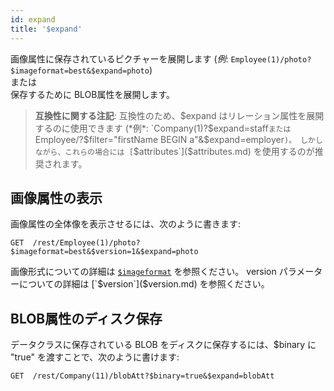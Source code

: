 ```yaml
---
id: expand
title: '$expand'
---
```



画像属性に保存されているピクチャーを展開します (*例*: `Employee(1)/photo?$imageformat=best&$expand=photo`)<br/> または<br/> 保存するために BLOB属性を展開します。

> **互換性に関する注記**: 互換性のため、$expand はリレーション属性を展開するのに使用できます (*例*: `Company(1)?$expand=staff` または `Employee/?$filter="firstName BEGIN a"&$expand=employer`)。 しかしながら、これらの場合には [`$attributes`]($attributes.md) を使用するのが推奨されます。



## 画像属性の表示

画像属性の全体像を表示させるには、次のように書きます:

 `GET  /rest/Employee(1)/photo?$imageformat=best&$version=1&$expand=photo`

画像形式についての詳細は [`$imageformat`]($imageformat.md) を参照ください。 version パラメーターについての詳細は [`$version`]($version.md) を参照ください。

## BLOB属性のディスク保存

データクラスに保存されている BLOB をディスクに保存するには、$binary に "true" を渡すことで、次のように書けます:

  `GET  /rest/Company(11)/blobAtt?$binary=true&$expand=blobAtt`